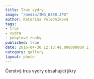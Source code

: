 ```yaml
---
title: Trus vydry
image: "/media/IMG_6388.JPG"
author: Kateřina Poledníková
tags:
- trus
- vydra
- pobytové znaky
published: true
date: 2016-04-30 12:13:49.000000000 Z
category: gallery
layout: photo
---
```

Čerstvý trus vydry obsahující jikry
